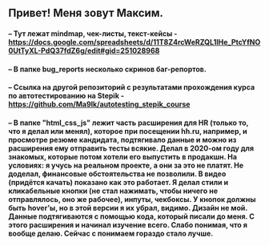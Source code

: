 ## Привет! Меня зовут Максим.

#### – Тут лежат mindmap, чек-листы, текст-кейсы - https://docs.google.com/spreadsheets/d/11T8Z4rcWeRZQL1lHe_PtcYfNO0UtTyXL-PdQ37fdZ6g/edit#gid=251028968

#### – В папке bug_reports несколько скринов баг-репортов.

#### – Cсылка на другой репозиторий с результатами прохождения курса по автотестированию на Stepik - https://github.com/Ma9lk/autotesting_stepik_course

#### – В папке "html_css_js" лежит часть расширения для HR (только то, что я делал или менял), которое при посещении hh.ru, например, и просмотре резюме кандидата, подтягивало данные и можно из расширения ему отправить тесты всякие. Делал в 2020-ом году для знакомых, которые потом хотели его выпустить в продакшн. На условиях: я учусь на реальном проекте, а они за это не платят. Не доделал, финансовые обстоятельства не позволили. В видео (придётся качать) показано как это работает. Я делал стили и кликабельные кнопки (не стал нажимать, чтобы ничего не отправлялось, оно же рабочее), инпуты, чекбоксы. У кнопок должны быть hover'ы, но в этой версии я их убрал, видимо. Дизайн не мой. Данные подтягиваются с помощью кода, который писали до меня. С этого расширения и начинал изучение всего. Слабо понимая, что я вообще делаю. Сейчас с понимаем гораздо стало лучше.
